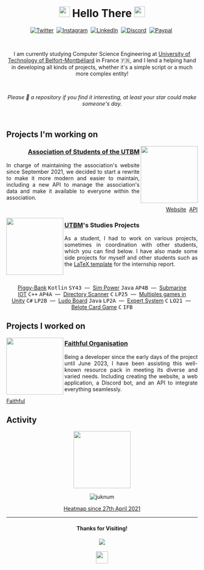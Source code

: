 <h1 align="center">
<img src="https://lumiere-a.akamaihd.net/v1/images/image_24de51ea.gif" height="28">
Hello There
<img src="https://lumiere-a.akamaihd.net/v1/images/image_24de51ea.gif" height="28">
</h1>

<p align="center">
 <a href="https://twitter.com/Juknum_"><img alt="Twitter" src="https://img.shields.io/badge/Twitter-1DA1F2?style=for-the-badge&logo=twitter&logoColor=white"></a>&nbsp;
 <a href="mailto:contact@juknum.fr"><img alt="Instagram" src="https://img.shields.io/badge/Email-0096aa?style=for-the-badge&logo=gmail&logoColor=white"></a>&nbsp;
 <a href="https://www.linkedin.com/in/juknum"><img alt="LinkedIn" src="https://img.shields.io/badge/LinkedIn-0077B5?style=for-the-badge&logo=linkedin&logoColor=white"></a>&nbsp;
 <a href="https://discordapp.com/users/207471947662098432"><img alt="Discord" src="https://img.shields.io/badge/Discord-525DDB?style=for-the-badge&logo=discord&logoColor=white"></a>&nbsp;
 <a href="https://paypal.me/jlcnst"><img alt="Paypal" src="https://img.shields.io/badge/PayPal-00457C?style=for-the-badge&logo=paypal&logoColor=white"></a>&nbsp;
</p>

<br>

<p align="center">
I am currently studying Computer Science Engineering at <a href="https://www.utbm.fr/">University of Technology of Belfort-Montbéliard</a> in France 🇫🇷, and I lend a helping hand in developing all kinds of projects, whether it's a simple script or a much more complex entity!
</p>
<br>
<p align="center"><em>Please 🌟 a repository if you find it interesting, at least your star could make someone's day.</em></p>

<br>

## Projects I'm working on

<img src="https://avatars.githubusercontent.com/u/4517438" align="right" height="150">

<h3 align="right"><a href="https://ae.utbm.fr">Association of Students of the UTBM</a></h3>
<p align="justify">
In charge of maintaining the association's website since September 2021, we decided to start a rewrite to make it more modern and easier to maintain, including a new API to manage the association's data and make it available to everyone within the association.
</p>

<p align="right">
 <a href="https://github.com/ae-utbm/sith4">Website</a>&nbsp;
 <a href="https://github.com/ae-utbm/api">API</a>
</p>

<img src="https://github.com/Juknum/Juknum/assets/49886317/f44d7936-4048-4ebc-8036-37799c80fbec" align="left" width="150">

<h3 align="left"><a href="https://utbm.fr">UTBM</a>'s Studies Projects</h3>
<p align="justify">
As a student, I had to work on various projects, sometimes in coordination with other students, which you can find below. I have also made some side projects for myself and other students such as the <a href="https://github.com/Juknum/UTBM-Internship-Report">LaTeX template</a> for the internship report.
</p>

<br>
<p align="center">
 <a href="https://github.com/Juknum/Piggy-Bank">Piggy-Bank</a>&nbsp;<kbd>Kotlin</kbd>&nbsp;<kbd>SY43</kbd>&nbsp;&nbsp;—&nbsp;
 <a href="https://github.com/CyrilleStr/SimPower">Sim Power</a>&nbsp;<kbd>Java</kbd>&nbsp;<kbd>AP4B</kbd>&nbsp;&nbsp;—&nbsp;
 <a href="https://github.com/Juknum/ChouMarin">Submarine IOT</a>&nbsp;<kbd>C++</kbd>&nbsp;<kbd>AP4A</kbd>&nbsp;&nbsp;—&nbsp;
 <a href="https://github.com/Juknum/Directory-Scanner">Directory Scanner</a>&nbsp;<kbd>C</kbd>&nbsp;<kbd>LP25</kbd>&nbsp;&nbsp;—&nbsp;
 <a href="https://github.com/Juknum/Multi-Games-in-Unity">Multiples games in Unity</a>&nbsp;<kbd>C#</kbd>&nbsp;<kbd>LP2B</kbd>&nbsp;&nbsp;—&nbsp;
 <a href="https://github.com/Juknum/Ludo-Board">Ludo Board</a>&nbsp;<kbd>Java</kbd>&nbsp;<kbd>LP2A</kbd>&nbsp;&nbsp;—&nbsp;
 <a href="https://github.com/Juknum/Systeme-Expert">Expert System</a>&nbsp;<kbd>C</kbd>&nbsp;<kbd>LO21</kbd>&nbsp;&nbsp;—&nbsp;
 <a href="https://github.com/Juknum/Belote">Belote Card Game</a>&nbsp;<kbd>C</kbd>&nbsp;<kbd>IFB</kbd>
</p>

## Projects I worked on

<img src="https://database.faithfulpack.net/images/branding/logos/transparent/512/plain_logo.png" align="left" height="150" >

<h3><a href="https://www.faithfulpack.net/">Faithful Organisation</a></h3>

<p align="justify">
Being a developer since the early days of the project until June 2023, I have been assisting this well-known resource pack in meeting its diverse and varied needs. Including creating the website, a web application, a Discord bot, and an API to integrate everything seamlessly.
</p>

<p align="left">
<a href="https://github.com/Faithful-Resource-Pack">Faithful</a>
</p>

## Activity

<p align="center">
 <picture>
  <source 
   srcset="https://wakatime.com/share/@Juknum/a617def5-5f29-4fcc-9bba-9910bbd0caf8.svg"
   media="(prefers-color-scheme: dark)"
  />
  <source 
   srcset="https://wakatime.com/share/@Juknum/17c70316-3063-46e7-84fc-0bcf4ed37477.svg"
   media="(prefers-color-scheme: light), (prefers-color-scheme: no-preference)"
  />
  <img height="150" src="https://wakatime.com/share/@Juknum/17c70316-3063-46e7-84fc-0bcf4ed37477.svg" />
 </picture>
</p>

<p align="center">
 <img src="https://wakatime.com/badge/user/09f02cd5-cd5e-406e-8cde-3fe372acff3c.svg?style=for-the-badge" alt="juknum" />
</p>

<p align="center"><a href="https://wakatime.com/share/@Juknum/d13751c3-4ac7-49db-9d51-6a985560505d.svg" target="_blank">Heatmap since 27th April 2021</a></p>

---

<h4 align="center">Thanks for Visiting!</h4>
<p align="center">
 <img src="https://profile-counter.glitch.me/Juknum/count.svg">
 <br/><br/>
 <img height="32" src="https://images-ext-2.discordapp.net/external/T6Cv-e0Xpc42I5VAV-G8wYCqt7mgI4ewjEWmtwDq4iU/https/cdn.discordapp.com/emojis/799357507126427699">
</p>
